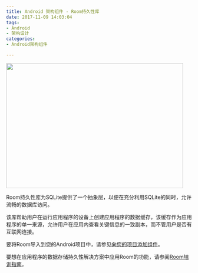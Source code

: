 ```yaml
---
title: Android 架构组件 - Room持久性库
date: 2017-11-09 14:03:04
tags:
- Android
- 架构设计
categories:
- Android架构组件

---
```



<img src="https://developer.android.google.cn/topic/images/arch/hero/desktoproom-2x.png" width="480" height="340" align=center/>

Room持久性库为SQLite提供了一个抽象层，以便在充分利用SQLite的同时，允许流畅的数据库访问。

该库帮助用户在运行应用程序的设备上创建应用程序的数据缓存，该缓存作为应用程序的单一来源，允许用户在应用内查看关键信息的一致副本，而不管用户是否有互联网连接。

要将Room导入到您的Android项目中，请参见[向您的项目添加组件](/2017/11/08/adding-components/)。

要想在应用程序的数据存储持久性解决方案中应用Room的功能，请参阅[Room培训指南](https://developer.android.google.cn/training/data-storage/room/index.html)。